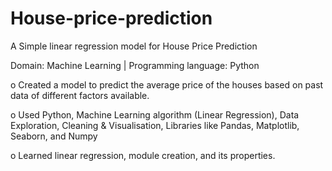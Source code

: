 # House-price-prediction
A Simple linear regression model for House Price Prediction

Domain: Machine Learning | Programming language: Python

o Created a model to predict the average price of the houses based on past data of different factors available.

o Used Python, Machine Learning algorithm (Linear Regression), Data Exploration, Cleaning & Visualisation, Libraries like Pandas, Matplotlib, Seaborn, and Numpy

o Learned linear regression, module creation, and its properties.
